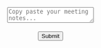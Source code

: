 <html>
<head>
    <link rel="stylesheet" href="main.css" />
    <link rel="stylesheet" href="index.css" />
    <link rel="stylesheet" href="form.css" />
    <script src="https://code.jquery.com/jquery-3.6.0.min.js"></script>
    <style>
        #user-input {
            width: 200px;
        }
        #chat-container {
            text-align: center; 
        }
         #send-button {
            display: block;
            margin: 20px auto 0;
        }
    </style>
</head>
<body>
    <div id="chat-container">
        <div id="chat-history"></div>
        <textarea id="user-input" placeholder="Copy paste your meeting notes..."></textarea>
        <button id="send-button">Submit</button>
    </div>
</body>
</html>

<script>
    document.addEventListener('DOMContentLoaded', (event) => {
        document.getElementById('send-button').addEventListener('click', sendMessage);
        
        function removeSpecialCharsAtStart(str) {
           return str.replace(/^[^a-zA-Z]+/, '');
        }

        function formatResponse(responseText) {
        // Add a newline before the key phrase "%%Action Items%%"
            return responseText.replace(/----/g, '\n----');
        }
        
        async function sendMessage() {
            const userInput = document.getElementById('user-input').value;
            const chatHistory = document.getElementById('chat-history');

            // Display user's message
            chatHistory.innerHTML += `<div>User: ${userInput}</div>`;

            const controller = new AbortController();
            const signal = controller.signal;

            // Set a timeout to abort the fetch request
            const timeoutId = setTimeout(() => controller.abort(), 10000); // 10 seconds

            try {
                const response = await fetch('https://meetingchat.vercel.app/api/generate', {
                    method: 'POST',
                    headers: {
                        'Content-Type': 'application/json',
                    },
                    body: JSON.stringify({ meetingchat: userInput }),
                    signal: signal,
                    mode: 'cors' // Add this line to enable CORS
                });

                const data = await response.json();

                // Display Chatbot's response
                const formattedResponse = formatResponse(removeSpecialCharsAtStart(data.result));
                chatHistory.innerHTML += `<div>Bot: ${formattedResponse}</div>`;
                //const responseText = await response.text();
                //console.log(responseText);

            } catch (error) {
                if (error.name === 'AbortError') {
                    chatHistory.innerHTML += `<div>Error: Request timed out</div>`;
                } else {
                    chatHistory.innerHTML += `<div>Error: ${error.message}</div>`;
                }
            } finally {S
                clearTimeout(timeoutId);
            }
            
            // SQL POSTING

            try {
                const post = await fetch('https://your-backend-domain.com/api/meetings/add-meeting', {
                    method: 'POST',
                    headers: {
                        'Content-Type': 'application/json',
                     },
                    body: JSON.stringify(userInput),
                    });

                const sqldata = await post.json();

                const responseText = await post.text();
                console.log(responseText);

            } catch (error) {
                console.log("mf")
            }
    });

</script>

